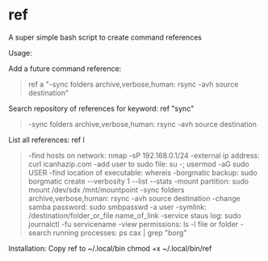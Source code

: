 # ref
A super simple bash script to create command references

Usage:

Add a future command reference:
>ref a "-sync folders archive,verbose,human: rsync -avh source destination"

Search repository of references for keyword:
ref "sync"
> -sync folders archive,verbose,human: rsync -avh source destination

List all references:
ref l
> -find hosts on network: nmap -sP 192.168.0.1/24
> -external ip address: curl icanhazip.com
> -add user to sudo file: su -; usermod -aG sudo USER
> -find location of executable: whereis
> -borgmatic backup: sudo borgmatic create --verbosity 1 --list --stats
> -mount partition: sudo mount /dev/sdx /mnt/mountpoint
> -sync folders archive,verbose,human: rsync -avh source destination
> -change samba password: sudo smbpasswd -a user
> -symlink: /destination/folder_or_file name_of_link
> -service staus log: sudo journalctl -fu servicename
> -view permissions: ls -l file or folder
> -search running processes: ps cax | grep "borg"

Installation:
Copy ref to ~/.local/bin
chmod +x ~/.local/bin/ref
